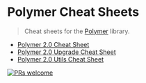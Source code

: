 # Polymer Cheat Sheets

> Cheat sheets for the [Polymer](https://www.polymer-project.org) library.

- [Polymer 2.0 Cheat Sheet](https://github.com/StartPolymer/polymer-cheat-sheets/blob/master/2.0/polymer-2-cheat-sheet.md)
- [Polymer 2.0 Upgrade Cheat Sheet](https://github.com/StartPolymer/polymer-cheat-sheets/blob/master/2.0/polymer-2-upgrade-cheat-sheet.md)
- [Polymer 2.0 Utils Cheat Sheet](https://github.com/StartPolymer/polymer-cheat-sheets/blob/master/2.0/polymer-2-utils-cheat-sheet.md)

[![PRs welcome](https://img.shields.io/badge/PRs-welcome-brightgreen.svg?style=flat-square)](https://github.com/StartPolymer/polymer-cheat-sheets/pulls)
